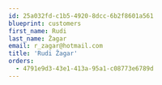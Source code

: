 ```yaml
---
id: 25a032fd-c1b5-4920-8dcc-6b2f8601a561
blueprint: customers
first_name: Rudi
last_name: Žagar
email: r_zagar@hotmail.com
title: 'Rudi Žagar'
orders:
  - 4791e9d3-43e1-413a-95a1-c08773e6789d
---
```

